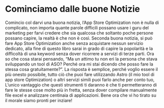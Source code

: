# Cominciamo dalle buone Notizie

Comincio col darvi una buona notizia, l’App Store Optimization non è nulla di complicato, non importa quante parole difficili possano usare i guru del marketing per farvi credere che sia qualcosa che soltanto poche persone possano capire, la realtà è che non è così.
Seconda buona notizia, si può fare App Store Optimization anche senza acquistare nessun servizio dedicato, alla fine di questo libro sarai in grado di capire la popolarità e la difficoltà di una keyword senza dover ricorrere a servizi di terze parti.
Ora so che cosa starai pensando, “Ma un attimo tu non eri la persona che stava sviluppando un tool di ASO? Perché ora mi stai dicendo che posso fare la stessa cosa gratuitamente?”. La risposta è semplice, perché voglio essere il più onesto possibile, tutto ciò che puoi fare utilizzando Astro (il mio tool di app store Optimization) o altri servizi simili puoi farlo anche per conto tuo, L’unico vantaggio che questi strumenti ti daranno è che ti permetteranno di fare le stesse cose molto più in fretta, senza dover compilare manualmente file excel e analizzare centinaia di applicazioni. 
Bene ora che vi ho tirato su il morale siamo pronti per inziare!
